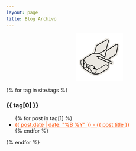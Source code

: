 ```yaml
---
layout: page
title: Blog Archivo
---
```


<div style="text-align: center;">
  <a href="https://community.rabbit.tech/t/r1-en-espana">
    <img src="/assets/images/rabbit_smart.svg" alt="Archivo" width="128" height="128">
  </a>
</div>

{% for tag in site.tags %}
  <h3>{{ tag[0] }}</h3>
  <ul>
    {% for post in tag[1] %}
      <li>
        <a href="{{ post.url }}" style="color: #ff4d00;">
          {{ post.date | date: "%B %Y" }} - {{ post.title }}
        </a>
      </li>
    {% endfor %}
  </ul>
{% endfor %}
